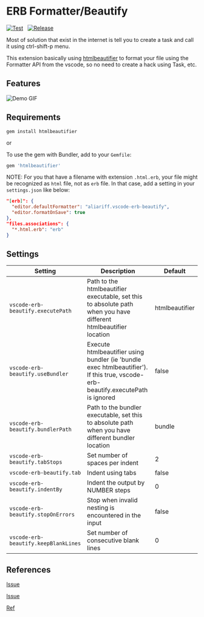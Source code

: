 # ERB Formatter/Beautify

[![Test](https://github.com/aliariff/vscode-erb-beautify/actions/workflows/test.yaml/badge.svg)](https://github.com/aliariff/vscode-erb-beautify/actions/workflows/test.yaml)
&nbsp;
[![Release](https://github.com/aliariff/vscode-erb-beautify/actions/workflows/release.yaml/badge.svg)](https://github.com/aliariff/vscode-erb-beautify/actions/workflows/release.yaml)

Most of solution that exist in the internet is tell you to create a task and call it using ctrl-shift-p menu.

This extension basically using [htmlbeautifier](https://github.com/threedaymonk/htmlbeautifier) to format your file using the Formatter API from the vscode, so no need to create a hack using Task, etc.

## Features

![Demo GIF](https://drive.google.com/uc?export=view&id=1yzSYa9cau6sppFXSjWz66tJvZLAHDYCF)

## Requirements

```
gem install htmlbeautifier
```

or

To use the gem with Bundler, add to your `Gemfile`:

```ruby
gem 'htmlbeautifier'
```

NOTE: For you that have a filename with extension `.html.erb`, your file might be recognized as `html` file, not as `erb` file. In that case, add a setting in your `settings.json` like below:

```json
"[erb]": {
  "editor.defaultFormatter": "aliariff.vscode-erb-beautify",
  "editor.formatOnSave": true
},
"files.associations": {
  "*.html.erb": "erb"
}
```

## Settings

| Setting                              | Description                                                                                                                      | Default        |
| ------------------------------------ | -------------------------------------------------------------------------------------------------------------------------------- | -------------- |
| `vscode-erb-beautify.executePath`    | Path to the htmlbeautifier executable, set this to absolute path when you have different htmlbeautifier location                 | htmlbeautifier |
| `vscode-erb-beautify.useBundler`     | Execute htmlbeautifier using bundler (ie 'bundle exec htmlbeautifier'). If this true, vscode-erb-beautify.executePath is ignored | false          |
| `vscode-erb-beautify.bundlerPath`    | Path to the bundler executable, set this to absolute path when you have different bundler location                               | bundle         |
| `vscode-erb-beautify.tabStops`       | Set number of spaces per indent                                                                                                  | 2              |
| `vscode-erb-beautify.tab`            | Indent using tabs                                                                                                                | false          |
| `vscode-erb-beautify.indentBy`       | Indent the output by NUMBER steps                                                                                                | 0              |
| `vscode-erb-beautify.stopOnErrors`   | Stop when invalid nesting is encountered in the input                                                                            | false          |
| `vscode-erb-beautify.keepBlankLines` | Set number of consecutive blank lines                                                                                            | 0              |

## References

[Issue](https://github.com/threedaymonk/htmlbeautifier/issues/49)

[Issue](https://github.com/rubyide/vscode-ruby/issues/56)

[Ref](https://medium.com/@costa.alexoglou/enable-formatting-with-erb-files-in-vscode-d4b4ff537017)
